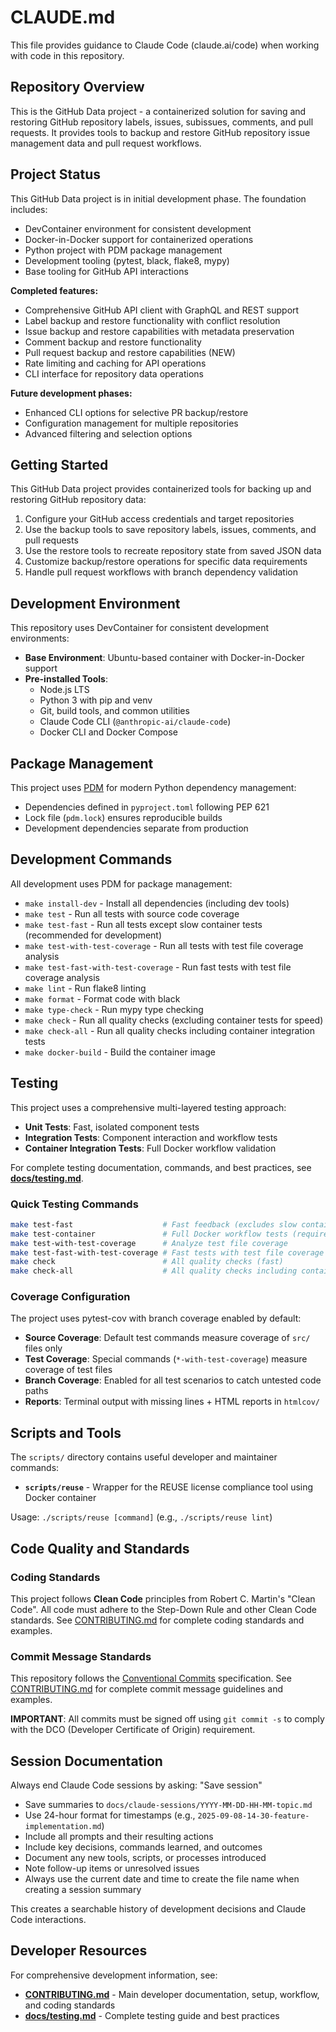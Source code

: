 # CLAUDE.md

This file provides guidance to Claude Code (claude.ai/code) when working with code in this repository.

## Repository Overview

This is the GitHub Data project - a containerized solution for saving and restoring GitHub repository labels, issues, subissues, comments, and pull requests. It provides tools to backup and restore GitHub repository issue management data and pull request workflows.

## Project Status

This GitHub Data project is in initial development phase. The foundation includes:
- DevContainer environment for consistent development
- Docker-in-Docker support for containerized operations
- Python project with PDM package management
- Development tooling (pytest, black, flake8, mypy)
- Base tooling for GitHub API interactions

**Completed features:**
- Comprehensive GitHub API client with GraphQL and REST support
- Label backup and restore functionality with conflict resolution
- Issue backup and restore capabilities with metadata preservation  
- Comment backup and restore functionality
- Pull request backup and restore capabilities (NEW)
- Rate limiting and caching for API operations
- CLI interface for repository data operations

**Future development phases:**
- Enhanced CLI options for selective PR backup/restore
- Configuration management for multiple repositories
- Advanced filtering and selection options

## Getting Started

This GitHub Data project provides containerized tools for backing up and restoring GitHub repository data:

1. Configure your GitHub access credentials and target repositories
2. Use the backup tools to save repository labels, issues, comments, and pull requests
3. Use the restore tools to recreate repository state from saved JSON data  
4. Customize backup/restore operations for specific data requirements
5. Handle pull request workflows with branch dependency validation

## Development Environment

This repository uses DevContainer for consistent development environments:

- **Base Environment**: Ubuntu-based container with Docker-in-Docker support
- **Pre-installed Tools**:
  - Node.js LTS
  - Python 3 with pip and venv
  - Git, build tools, and common utilities
  - Claude Code CLI (`@anthropic-ai/claude-code`)
  - Docker CLI and Docker Compose

## Package Management

This project uses [PDM](https://pdm.fming.dev/) for modern Python dependency management:
- Dependencies defined in `pyproject.toml` following PEP 621
- Lock file (`pdm.lock`) ensures reproducible builds
- Development dependencies separate from production

## Development Commands

All development uses PDM for package management:

- `make install-dev` - Install all dependencies (including dev tools)
- `make test` - Run all tests with source code coverage
- `make test-fast` - Run all tests except slow container tests (recommended for development)
- `make test-with-test-coverage` - Run all tests with test file coverage analysis
- `make test-fast-with-test-coverage` - Run fast tests with test file coverage analysis
- `make lint` - Run flake8 linting
- `make format` - Format code with black
- `make type-check` - Run mypy type checking
- `make check` - Run all quality checks (excluding container tests for speed)
- `make check-all` - Run all quality checks including container integration tests
- `make docker-build` - Build the container image

## Testing

This project uses a comprehensive multi-layered testing approach:

- **Unit Tests**: Fast, isolated component tests
- **Integration Tests**: Component interaction and workflow tests  
- **Container Integration Tests**: Full Docker workflow validation

For complete testing documentation, commands, and best practices, see **[docs/testing.md](docs/testing.md)**.

### Quick Testing Commands

```bash
make test-fast                    # Fast feedback (excludes slow container tests)
make test-container               # Full Docker workflow tests (requires Docker)
make test-with-test-coverage      # Analyze test file coverage
make test-fast-with-test-coverage # Fast tests with test file coverage
make check                        # All quality checks (fast)
make check-all                    # All quality checks including container tests
```

### Coverage Configuration

The project uses pytest-cov with branch coverage enabled by default:

- **Source Coverage**: Default test commands measure coverage of `src/` files only
- **Test Coverage**: Special commands (`*-with-test-coverage`) measure coverage of test files
- **Branch Coverage**: Enabled for all test scenarios to catch untested code paths
- **Reports**: Terminal output with missing lines + HTML reports in `htmlcov/`

## Scripts and Tools

The `scripts/` directory contains useful developer and maintainer commands:

- **`scripts/reuse`** - Wrapper for the REUSE license compliance tool using Docker container

Usage: `./scripts/reuse [command]` (e.g., `./scripts/reuse lint`)

## Code Quality and Standards

### Coding Standards

This project follows **Clean Code** principles from Robert C. Martin's "Clean Code". All code must adhere to the Step-Down Rule and other Clean Code standards. See [CONTRIBUTING.md](CONTRIBUTING.md) for complete coding standards and examples.

### Commit Message Standards

This repository follows the [Conventional Commits](https://www.conventionalcommits.org/) specification. See [CONTRIBUTING.md](CONTRIBUTING.md) for complete commit message guidelines and examples.

**IMPORTANT**: All commits must be signed off using `git commit -s` to comply with the DCO (Developer Certificate of Origin) requirement.

## Session Documentation

Always end Claude Code sessions by asking: "Save session"

- Save summaries to `docs/claude-sessions/YYYY-MM-DD-HH-MM-topic.md`
- Use 24-hour format for timestamps (e.g., `2025-09-08-14-30-feature-implementation.md`)
- Include all prompts and their resulting actions
- Include key decisions, commands learned, and outcomes
- Document any new tools, scripts, or processes introduced
- Note follow-up items or unresolved issues
- Always use the current date and time to create the file name when creating a session summary

This creates a searchable history of development decisions and Claude Code interactions.

## Developer Resources

For comprehensive development information, see:
- **[CONTRIBUTING.md](CONTRIBUTING.md)** - Main developer documentation, setup, workflow, and coding standards
- **[docs/testing.md](docs/testing.md)** - Complete testing guide and best practices